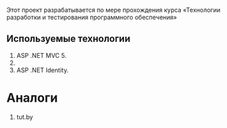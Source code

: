 Этот проект разрабатывается по мере прохождения курса «Технологии разработки и тестирования программного обеспечения»

## **Используемые технологии**

1. ASP .NET MVC 5.
2.
3. ASP .NET Identity.

##
# Аналоги

1. tut.by

